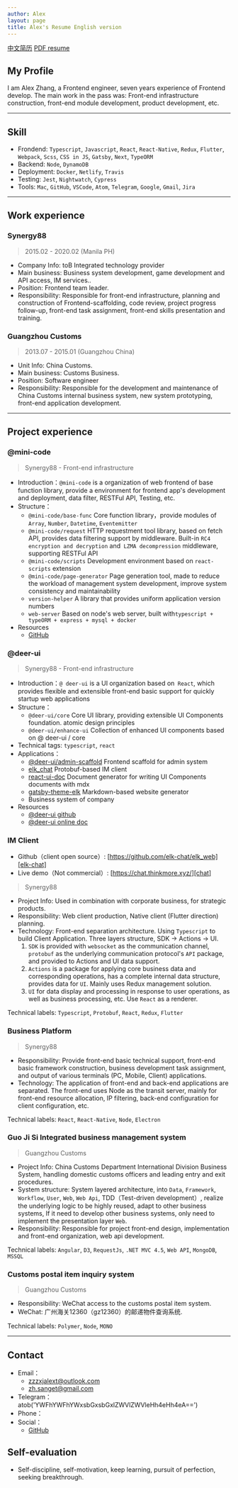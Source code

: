 ```yaml
---
author: Alex
layout: page
title: Alex's Resume English version
---
```


<escape>
  <div class="no-print simple-nav">
    <a href="/resume" class="mr20">中文简历</a>
    <a href="https://cdn.jsdelivr.net/gh/SANGET/resource@master/files/resume_en.pdf">PDF resume</a>
  </div>
</escape>

## My Profile

I am Alex Zhang, a Frontend engineer, seven years experience of Frontend develop. The main work in the pass was: Front-end infrastructure construction, front-end module development, product development, etc.

--------

## Skill

- Frondend:  `Typescript`, `Javascript`, `React`, `React-Native`, `Redux`, `Flutter`, `Webpack`, `Scss`, `CSS in JS`, `Gatsby`, `Next`, `TypeORM`
- Backend: `Node`, `DynamoDB`
- Deployment: `Docker`, `Netlify`, `Travis`
- Testing: `Jest`, `Nightwatch`, `Cypress`
- Tools: `Mac`, `GitHub`, `VSCode`, `Atom`, `Telegram`, `Google`, `Gmail`, `Jira`

--------

## Work experience

### Synergy88

> 2015.02 - 2020.02 (Manila PH)

- Company Info: toB Integrated technology provider
- Main business: Business system development, game development and API access, IM services..
- Position: Frontend team leader.
- Responsibility: Responsible for front-end infrastructure, planning and construction of Frontend-scaffolding, code review, project progress follow-up, front-end task assignment, front-end skills presentation and training.

### Guangzhou Customs

> 2013.07 - 2015.01 (Guangzhou China)

- Unit Info: China Customs.
- Main business: Customs Business.
- Position: Software engineer
- Responsibility: Responsible for the development and maintenance of China Customs internal business system, new system prototyping, front-end application development.

--------

## Project experience

### @mini-code

> Synergy88 - Front-end infrastructure

- Introduction：`@mini-code` is a organization of web frontend of base function library, provide a environment for frontend app's development and deployment, data filter, RESTFul API, Testing, etc.
- Structure：
  - `@mini-code/base-func` Core function library，provide modules of  `Array`, `Number`, `Datetime`, `Eventemitter` 
  - `@mini-code/request` HTTP requestment tool library, based on fetch API, provides data filtering support by middleware. Built-in `RC4 encryption and decryption` and` LZMA decompression` middleware, supporting RESTFul API
  - `@mini-code/scripts` Development environment based on `react-scripts` extension
  - `@mini-code/page-generator` Page generation tool, made to reduce the workload of management system development, improve system consistency and maintainability
  - `version-helper` A library that provides uniform application version numbers
  - `web-server` Based on node's web server, built with`typescript + typeORM + express + mysql + docker`
- Resources
  - [GitHub](https://github.com/minimal-studio)

### @deer-ui

> Synergy88 - Front-end infrastructure

- Introduction：`@ deer-ui` is a UI organization based on` React`, which provides flexible and extensible front-end basic support for quickly startup web applications
- Structure：
  - `@deer-ui/core` Core UI library, providing extensible UI Components foundation. atomic design principles
  - `@deer-ui/enhance-ui` Collection of enhanced UI components based on @ deer-ui / core
- Technical tags: `typescript`, `react`
- Applications：
  - [@deer-ui/admin-scaffold][scaffold-demo] Frontend scaffold for admin system
  - [elk_chat][elk-chat] Protobuf-based IM client
  - [react-ui-doc][react-ui-doc] Document generator for writing UI Components documents with mdx
  - [gatsby-theme-elk][gatsby-theme-elk] Markdown-based website generator
  - Business system of company
- Resources
  - [@deer-ui github][deer-ui]
  - [@deer-ui online doc][ui-doc]

### IM Client

- Github（client open source）: [https://github.com/elk-chat/elk_web][elk-chat]
- Live demo（Not commercial）: [https://chat.thinkmore.xyz/][chat]

> Synergy88

- Project Info: Used in combination with corporate business, for strategic products.
- Responsibility: Web client production, Native client (Flutter direction) planning.
- Technology: Front-end separation architecture. Using `Typescript` to build Client Application. Three layers structure, SDK -> Actions -> UI.
  1. `SDK` is provided with `websocket` as the communication channel, `protobuf` as the underlying communication protocol's `API` package, and provided to Actions and UI data support.
  2. `Actions` is a package for applying core business data and corresponding operations, has a complete internal data structure, provides data for `UI`. Mainly uses Redux management solution.
  3. `UI` for data display and processing in response to user operations, as well as business processing, etc. Use `React` as a renderer.

Technical labels: `Typescript`, `Protobuf`, `React`, `Redux`, `Flutter`

### Business Platform

> Synergy88

- Responsibility: Provide front-end basic technical support, front-end basic framework construction, business development task assignment, and output of various terminals (PC, Mobile, Client) applications.
- Technology: The application of front-end and back-end applications are separated. The front-end uses Node as the transit server, mainly for front-end resource allocation, IP filtering, back-end configuration for client configuration, etc.

Technical labels: `React`, `React-Native`, `Node`, `Electron`

### Guo Ji Si Integrated business management system

> Guangzhou Customs

- Project Info: China Customs Department International Division Business System, handling domestic customs officers and leading entry and exit procedures.
- System structure: System layered architecture, into `Data`, `Framework`, `Workflow`, `User`, `Web`, `Web Api`, TDD（Test-driven development）, realize the underlying logic to be highly reused, adapt to other business systems, If it need to develop other business systems, only need to implement the presentation layer `Web`.
- Responsibility: Responsible for project front-end design, implementation and front-end organization, web api development.

Technical labels: `Angular`, `D3`, `RequestJs`, `.NET MVC 4.5`, `Web API`, `MongoDB`, `MSSQL`

### Customs postal item inquiry system

> Guangzhou Customs

- Responsibility: WeChat access to the customs postal item system.
- WeChat: 广州海关12360（gz12360）的邮递物件查询系统.

Technical labels: `Polymer`, `Node`, `MONO`

--------

## Contact

- Email：
  - <a href="mailto:zzzxjalext@outlook" target="_top">zzzxjalext@outlook.com</a>
  - <a href="mailto:zh.sanget@gmail.com" target="_top">zh.sanget@gmail.com</a>
- Telegram：atob('YWFhYWFhYWxsbGxsbGxlZWVlZWVleHh4eHh4eA==')
- Phone：
- Social：
  - [GitHub](https://github.com/SANGET)

## Self-evaluation

<!-- - Living in an English environment for 4 years, improving my self. -->
- Self-discipline, self-motivation, keep learning, pursuit of perfection, seeking breakthrough.

[request]: https://github.com/minimal-studio/request
[basic-helper]: https://github.com/minimal-studio/basic-helper
[deer-ui]: https://github.com/minimal-studio/deer-ui
[admin-scaffold]: https://github.com/minimal-studio/admin-scaffold
[admin-dashboard]: https://github.com/minimal-studio/admin-dashboard
[elk-chat]: https://github.com/elk-chat/elk_web
[chat-online]: https://chat.thinkmore.xyz/

[dashboard-doc]: https://admin.thinkmore.xyz/
[scaffold-demo]: https://scaffold.thinkmore.xyz/
[ui-doc]: https://ui.thinkmore.xyz/
[refactor-system]: https://thinkmore.xyz/%E9%87%8D%E6%9E%84%E9%A1%B9%E7%9B%AE(%E4%B8%80)
[react-ui-doc]: https://github.com/SANGET/react-ui-doc
[gatsby-theme-elk]: https://github.com/SANGET/react-ui-doc